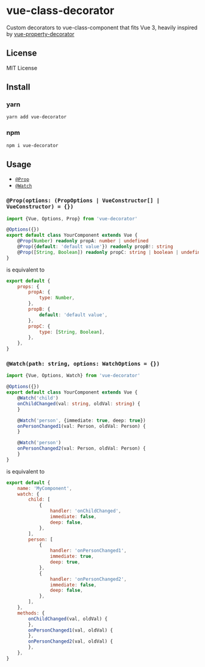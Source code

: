 # vue-class-decorator

Custom decorators to vue-class-component that fits Vue 3, heavily inspired
by [vue-property-decorator](https://github.com/kaorun343/vue-property-decorator)

## License

MIT License

## Install

### yarn

```bash
yarn add vue-decorator
```

### npm

```bash
npm i vue-decorator
```

## Usage

- [`@Prop`](#Prop)
- [`@Watch`](#Watch)

### <a id="Prop"></a> `@Prop(options: (PropOptions | VueConstructor[] | VueConstructor) = {})`

```ts
import {Vue, Options, Prop} from 'vue-decorator'

@Options({})
export default class YourComponent extends Vue {
    @Prop(Number) readonly propA: number | undefined
    @Prop({default: 'default value'}) readonly propB!: string
    @Prop([String, Boolean]) readonly propC: string | boolean | undefined
}
```

is equivalent to

```js
export default {
    props: {
        propA: {
            type: Number,
        },
        propB: {
            default: 'default value',
        },
        propC: {
            type: [String, Boolean],
        },
    },
}
```

### <a id="Watch"></a> `@Watch(path: string, options: WatchOptions = {})`

```ts
import {Vue, Options, Watch} from 'vue-decorator'

@Options({})
export default class YourComponent extends Vue {
    @Watch('child')
    onChildChanged(val: string, oldVal: string) {
    }

    @Watch('person', {immediate: true, deep: true})
    onPersonChanged1(val: Person, oldVal: Person) {
    }

    @Watch('person')
    onPersonChanged2(val: Person, oldVal: Person) {
    }
}
```

is equivalent to

```js
export default {
    name: 'MyComponent',
    watch: {
        child: [
            {
                handler: 'onChildChanged',
                immediate: false,
                deep: false,
            },
        ],
        person: [
            {
                handler: 'onPersonChanged1',
                immediate: true,
                deep: true,
            },
            {
                handler: 'onPersonChanged2',
                immediate: false,
                deep: false,
            },
        ],
    },
    methods: {
        onChildChanged(val, oldVal) {
        },
        onPersonChanged1(val, oldVal) {
        },
        onPersonChanged2(val, oldVal) {
        },
    },
}
```

